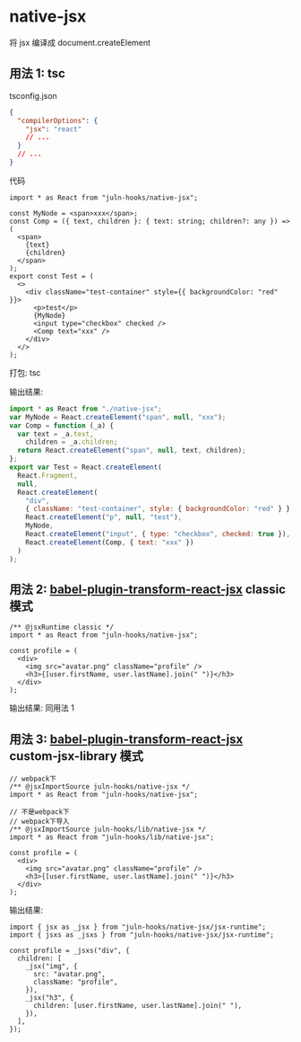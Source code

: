# native-jsx

将 jsx 编译成 document.createElement

## 用法 1: tsc

tsconfig.json

```json
{
  "compilerOptions": {
    "jsx": "react"
    // ...
  }
  // ...
}
```

代码

```tsx
import * as React from "juln-hooks/native-jsx";

const MyNode = <span>xxx</span>;
const Comp = ({ text, children }: { text: string; children?: any }) => (
  <span>
    {text}
    {children}
  </span>
);
export const Test = (
  <>
    <div className="test-container" style={{ backgroundColor: "red" }}>
      <p>test</p>
      {MyNode}
      <input type="checkbox" checked />
      <Comp text="xxx" />
    </div>
  </>
);
```

打包: tsc

输出结果:

```js
import * as React from "./native-jsx";
var MyNode = React.createElement("span", null, "xxx");
var Comp = function (_a) {
  var text = _a.text,
    children = _a.children;
  return React.createElement("span", null, text, children);
};
export var Test = React.createElement(
  React.Fragment,
  null,
  React.createElement(
    "div",
    { className: "test-container", style: { backgroundColor: "red" } },
    React.createElement("p", null, "test"),
    MyNode,
    React.createElement("input", { type: "checkbox", checked: true }),
    React.createElement(Comp, { text: "xxx" })
  )
);
```

## 用法 2: [babel-plugin-transform-react-jsx](https://babeljs.io/docs/babel-plugin-transform-react-jsx) classic 模式

```tsx
/** @jsxRuntime classic */
import * as React from "juln-hooks/native-jsx";

const profile = (
  <div>
    <img src="avatar.png" className="profile" />
    <h3>{[user.firstName, user.lastName].join(" ")}</h3>
  </div>
);
```

输出结果: 同用法 1

## 用法 3: [babel-plugin-transform-react-jsx](https://babeljs.io/docs/babel-plugin-transform-react-jsx) custom-jsx-library 模式

```tsx
// webpack下
/** @jsxImportSource juln-hooks/native-jsx */
import * as React from "juln-hooks/native-jsx";

// 不是webpack下
// webpack下导入
/** @jsxImportSource juln-hooks/lib/native-jsx */
import * as React from "juln-hooks/lib/native-jsx";

const profile = (
  <div>
    <img src="avatar.png" className="profile" />
    <h3>{[user.firstName, user.lastName].join(" ")}</h3>
  </div>
);
```

输出结果:

```tsx
import { jsx as _jsx } from "juln-hooks/native-jsx/jsx-runtime";
import { jsxs as _jsxs } from "juln-hooks/native-jsx/jsx-runtime";

const profile = _jsxs("div", {
  children: [
    _jsx("img", {
      src: "avatar.png",
      className: "profile",
    }),
    _jsx("h3", {
      children: [user.firstName, user.lastName].join(" "),
    }),
  ],
});
```
